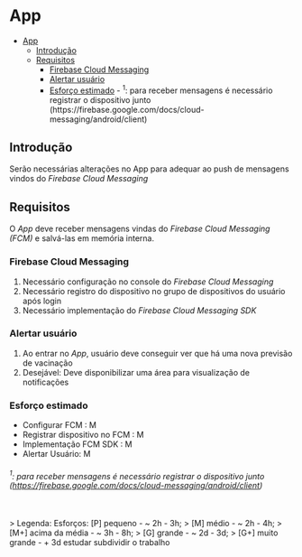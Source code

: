# App
- [App](#app)
  - [Introdução](#introdução)
  - [Requisitos](#requisitos)
    - [Firebase Cloud Messaging](#firebase-cloud-messaging)
    - [Alertar usuário](#alertar-usuário)
    - [Esforço estimado](#esforço-estimado)
          - [<a name="note-1"><sup>1</sup></a>: para receber mensagens é necessário registrar o dispositivo junto (https://firebase.google.com/docs/cloud-messaging/android/client)](#sup1sup-para-receber-mensagens-é-necessário-registrar-o-dispositivo-junto-httpsfirebasegooglecomdocscloud-messagingandroidclient)

## Introdução

Serão necessárias alterações no App para adequar ao push de mensagens vindos do *Firebase Cloud Messaging*

## Requisitos

O *App* deve receber mensagens vindas do *Firebase Cloud Messaging (FCM)* e salvá-las em memória interna.

### Firebase Cloud Messaging
1. Necessário configuração no console do *Firebase Cloud Messaging*
2. Necessário registro do dispositivo no grupo de dispositivos do usuário após login
3. Necessário implementação do *Firebase Cloud Messaging SDK*

### Alertar usuário
1. Ao entrar no *App*, usuário deve conseguir ver que há uma nova previsão de vacinação
1. Desejável: Deve disponibilizar uma área para visualização de notificações

### Esforço estimado
- Configurar FCM : M
- Registrar dispositivo no FCM : M
- Implementação FCM SDK : M
- Alertar Usuário: M




###### <a name="note-1"><sup>1</sup></a>: para receber mensagens é necessário registrar o dispositivo junto (https://firebase.google.com/docs/cloud-messaging/android/client)

<br>
> Legenda: Esforços: [P]  pequeno - ~ 2h - 3h;
>                    [M]  médio - ~ 2h - 4h;
>                    [M+] acima da média - ~ 3h - 8h;
>                    [G]  grande - ~ 2d - 3d;
>                    [G+] muito grande - + 3d estudar subdividir o trabalho
  